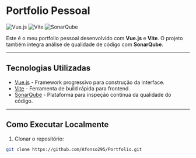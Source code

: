 # Portfolio Pessoal

![Vue.js](https://img.shields.io/badge/Vue.js-3.x-brightgreen?logo=vue.js)
![Vite](https://img.shields.io/badge/Vite-4.x-blue?logo=vite)
![SonarQube](https://img.shields.io/badge/SonarQube-9.x-blueviolet?logo=sonarqube)

Este é o meu portfolio pessoal desenvolvido com **Vue.js** e **Vite**. O projeto também integra análise de qualidade de código com **SonarQube**.

---

## Tecnologias Utilizadas

- [Vue.js](https://vuejs.org/) - Framework progressivo para construção da interface.
- [Vite](https://vitejs.dev/) - Ferramenta de build rápida para frontend.
- [SonarQube](https://www.sonarqube.org/) - Plataforma para inspeção contínua da qualidade do código.

---

## Como Executar Localmente

1. Clonar o repositório:

```bash
git clone https://github.com/Afonso295/Portfolio.git
